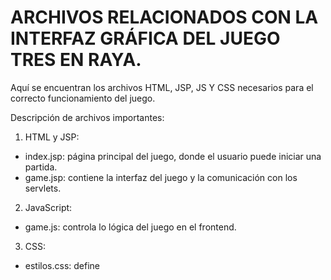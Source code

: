 # ARCHIVOS RELACIONADOS CON LA INTERFAZ GRÁFICA DEL JUEGO TRES EN RAYA.

Aquí se encuentran los archivos HTML, JSP, JS Y CSS necesarios para el correcto funcionamiento del juego.


Descripción de archivos importantes:

1. HTML y JSP: 
- index.jsp: página principal del juego, donde el usuario puede iniciar una partida.
- game.jsp: contiene la interfaz del juego y la comunicación con los servlets.

2. JavaScript:
- game.js: controla lo lógica del juego en el frontend.

3. CSS:
- estilos.css: define 
